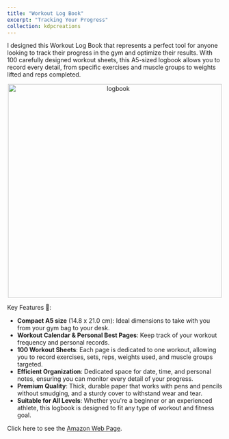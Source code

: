 ```yaml
---
title: "Workout Log Book"
excerpt: "Tracking Your Progress"
collection: kdpcreations
---
```

I designed this Workout Log Book that represents a perfect tool for anyone looking to track their progress in the gym and optimize their results. With 100 carefully designed workout sheets, this A5-sized logbook allows you to record every detail, from specific exercises and muscle groups to weights lifted and reps completed.

<div style="text-align: center;">
  <img src="https://github.com/user-attachments/assets/4fb6c314-7a34-4a81-9d0f-05cbd18efecc" alt="logbook" style="width: 500px;">
</div>

Key Features 📖:

- **Compact A5 size** (14.8 x 21.0 cm): Ideal dimensions to take with you from your gym bag to your desk.
- **Workout Calendar & Personal Best Pages**: Keep track of your workout frequency and personal records.
- **100 Workout Sheets**: Each page is dedicated to one workout, allowing you to record exercises, sets, reps, weights used, and muscle groups targeted.
- **Efficient Organization**: Dedicated space for date, time, and personal notes, ensuring you can monitor every detail of your progress.
- **Premium Quality**: Thick, durable paper that works with pens and pencils without smudging, and a sturdy cover to withstand wear and tear.
- **Suitable for All Levels**: Whether you're a beginner or an experienced athlete, this logbook is designed to fit any type of workout and fitness goal.

Click here to see the [Amazon Web Page](https://www.amazon.it/Workout-Log-Book-Traccia-progressi/dp/B0DGF11S7H/ref=sr_1_3?__mk_it_IT=%C3%85M%C3%85%C5%BD%C3%95%C3%91&crid=ANOISG3WHU2J&dib=eyJ2IjoiMSJ9.8kyw-Fc0GYTaz1zLL0FYEHeMmEMeVaRdttuvcpKix0M0r6MnDxIj6NDIGCSjlAKOYl7Vch-y8lroQTyvgIw7s3BsDPPEdfq1KYMVLm-zvZOIqewvESiVhSyuoMX6cRddPwRvfTWKPY5850FMxIKTBiv92vq8DFgv3SCk5vB8rhzmqacfuE8PLy_2f_0PdEY0yq_QwAXavR1ECOnl4lrwygOekGN-gArqM-6rWQ-YAngv9k9XFNWxjNN7dJPigr9B1TYpy9ILqE5xH0-WtyKeuLsyhiLuHjcSjy7bzyiv1Sw.uZ5v2RjWUYY7BKpkdiXglIP3EwjS4W0ph_Hynli0OiE&dib_tag=se&keywords=christian+magliano&qid=1725915095&sprefix=christian+magliano%2Caps%2C133&sr=8-3).
